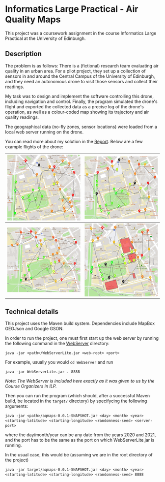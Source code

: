 # Informatics Large Practical - Air Quality Maps

This project was a coursework assignment in the course Informatics Large Practical at the University of Edinburgh.

## Description

The problem is as follows: There is a (fictional) research team evaluating air quality in an urban area. For a pilot project, they set up a collection of sensors in and around the Central Campus of the University of Edinburgh, and they need an autonomous drone to visit those sensors and collect their readings.

My task was to design and implement the software controlling this drone, including navigation and control. Finally, the program simulated the drone's flight and exported the collected data as a precise log of the drone's operation, as well as a colour-coded map showing its trajectory and air quality readings.

The geographical data (no-fly zones, sensor locations) were loaded from a local web server running on the drone.

You can read more about my solution in the [Report](ilp-report.pdf). Below are a few example flights of the drone:

| <img src="/report/pictures/01-01-2020.png" alt="Flight path 01-01-2020" title="Flight path 01-01-2020" width="400" /> | <img src="/report/pictures/05-05-2020.png" alt="Flight path 05-05-2020" title="Flight path 05-05-2020" width="400" /> |
| --- | --- |
| <img src="/report/pictures/07-07-2020.png" alt="Flight path 07-07-2020" title="Flight path 07-07-2020" width="400" /> | <img src="/report/pictures/25-12-2020.png" alt="Flight path 25-12-2020" title="Flight path 25-12-2020" width="400" /> |



## Technical details

This project uses the Maven build system. Dependencies include MapBox GEOJson and Google GSON.

In order to run the project, one must first start up the web server by running the following command in the [WebServer](/WebServer) directory:
```
java -jar <path>/WebServerLite.jar <web-root> <port>
```

For example, usually you would `cd WebServer` and run
```
java -jar WebServerLite.jar . 8888
````

*Note: The WebServer is included here exactly as it was given to us by the Course Organizers in ILP.*

Then you can run the program (which should, after a successful Maven build, be located in the `target/` directory) by specifycing the following arguments:
```
java -jar <path>/aqmaps-0.0.1-SNAPSHOT.jar <day> <month> <year> <starting-latitude> <starting-longitude> <randomness-seed> <server-port>
```
where the day/month/year can be any date from the years 2020 and 2021, and the port has to be the same as the port on which WebServerLite.jar is running.

In the usual case, this would be (assuming we are in the root directory of the project)
```
java -jar target/aqmaps-0.0.1-SNAPSHOT.jar <day> <month> <year> <starting-latitude> <starting-longitude> <randomness-seed> 8888
```
